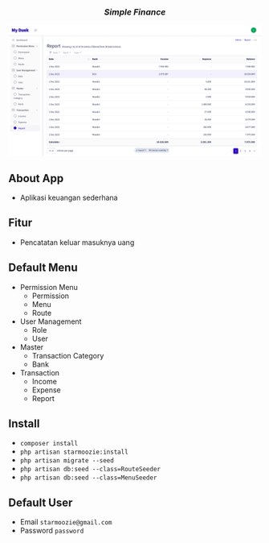 **_<h3 style="text-align: center;">Simple Finance</h3>_**
![image info](./images/report.png)

## About App

-   Aplikasi keuangan sederhana

## Fitur

-   Pencatatan keluar masuknya uang

## Default Menu

-   Permission Menu
    -   Permission
    -   Menu
    -   Route
-   User Management
    -   Role
    -   User
-   Master
    -   Transaction Category
    -   Bank
-   Transaction
    -   Income
    -   Expense
    -   Report

## Install

-   `composer install`
-   `php artisan starmoozie:install`
-   `php artisan migrate --seed`
-   `php artisan db:seed --class=RouteSeeder`
-   `php artisan db:seed --class=MenuSeeder`

## Default User

-   Email `starmoozie@gmail.com`
-   Password `password`
